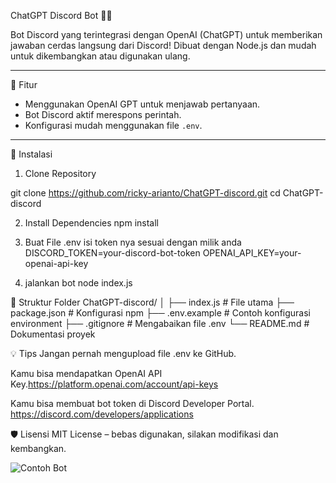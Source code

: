ChatGPT Discord Bot 🤖💬

Bot Discord yang terintegrasi dengan OpenAI (ChatGPT) untuk memberikan jawaban cerdas langsung dari Discord! Dibuat dengan Node.js dan mudah untuk dikembangkan atau digunakan ulang.

---
🚀 Fitur

- Menggunakan OpenAI GPT untuk menjawab pertanyaan.
- Bot Discord aktif merespons perintah.
- Konfigurasi mudah menggunakan file `.env`.

---
🔧 Instalasi

1. Clone Repository

git clone https://github.com/ricky-arianto/ChatGPT-discord.git
cd ChatGPT-discord

2. Install Dependencies
npm install

3. Buat File .env
 isi token nya sesuai dengan milik anda
DISCORD_TOKEN=your-discord-bot-token
OPENAI_API_KEY=your-openai-api-key

4. jalankan bot
node index.js

📁 Struktur Folder
ChatGPT-discord/
│
├── index.js             # File utama
├── package.json         # Konfigurasi npm
├── .env.example         # Contoh konfigurasi environment
├── .gitignore           # Mengabaikan file .env
└── README.md            # Dokumentasi proyek

💡 Tips
Jangan pernah mengupload file .env ke GitHub.

Kamu bisa mendapatkan OpenAI API Key.https://platform.openai.com/account/api-keys

Kamu bisa membuat bot token di Discord Developer Portal. https://discord.com/developers/applications


🛡️ Lisensi
MIT License – bebas digunakan, silakan modifikasi dan kembangkan.

![Contoh Bot](./assets/contohhh.png)